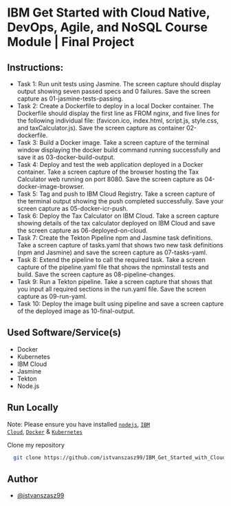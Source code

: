 # IBM Get Started with Cloud Native, DevOps, Agile, and NoSQL Course Module | Final Project

## Instructions:

- Task 1: Run unit tests using Jasmine. The screen capture should display output showing seven passed specs and 0 failures. Save the screen capture as 01-jasmine-tests-passing.
- Task 2: Create a Dockerfile to deploy in a local Docker container. The Dockerfile should display the first line as FROM nginx, and five lines for the following individual file: (favicon.ico, index.html, script.js, style.css, and taxCalculator.js). Save the screen capture as container 02-dockerfile.
- Task 3: Build a Docker image. Take a screen capture of the terminal window displaying the docker build command running successfully and save it as 03-docker-build-output. 
- Task 4: Deploy and test the web application deployed in a Docker container. Take a screen capture of the browser hosting the Tax Calculator web running on port 8080. Save the screen capture as 04-docker-image-browser.
- Task 5: Tag and push to IBM Cloud Registry. Take a screen capture of the terminal output showing the push completed successfully. Save your screen capture as 05-docker-icr-push.
- Task 6: Deploy the Tax Calculator on IBM Cloud. Take a screen capture showing details of the tax calculator deployed on IBM Cloud and save the screen capture as 06-deployed-on-cloud.
- Task 7: Create the Tekton Pipeline npm and Jasmine task definitions. Take a screen capture of tasks.yaml that shows two new task definitions (npm and Jasmine) and save the screen capture as 07-tasks-yaml.
- Task 8: Extend the pipeline to call the required task. Take a screen capture of the pipeline.yaml file that shows the npminstall tests and build. Save the screen capture as 08-pipeline-changes.
- Task 9: Run a Tekton pipeline. Take a screen capture that shows that you input all required sections in the run.yaml file. Save the screen capture as 09-run-yaml. 
- Task 10: Deploy the image built using pipeline and save a screen capture of the deployed image as 10-final-output.

## Used Software/Service(s)
- Docker
- Kubernetes
- IBM Cloud
- Jasmine
- Tekton
- Node.js

## Run Locally

Note: Please ensure you have installed <code><a href="https://nodejs.org/en/download/">nodejs</a></code>, <code><a href="https://cloud.ibm.com/docs/cli?topic=cli-install-ibmcloud-cli">IBM Cloud</a></code>, <code><a href="https://docs.docker.com/get-started/get-docker/">Docker</a></code> & <code><a href="https://kubernetes.io/releases/download/">Kubernetes</a></code>

Clone my repository
```bash
  git clone https://github.com/istvanszasz99/IBM_Get_Started_with_Cloud_Native_DevOps_Agile_and_NoSQL_Course_Module_Final_Project.git
```

## Author
- [@istvanszasz99](https://www.github.com/istvanszasz99)
